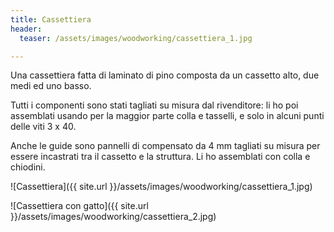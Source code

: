```yaml
---
title: Cassettiera
header:
  teaser: /assets/images/woodworking/cassettiera_1.jpg

---
```


Una cassettiera fatta di laminato di pino composta da un cassetto alto, due medi ed uno basso.

Tutti i componenti sono stati tagliati su misura dal rivenditore: li ho poi assemblati usando per la maggior parte colla e tasselli, e solo in alcuni punti delle viti 3 x 40.

Anche le guide sono pannelli di compensato da 4 mm tagliati su misura per essere incastrati tra il cassetto e la struttura. Li ho assemblati con colla e chiodini.

![Cassettiera]({{ site.url }}/assets/images/woodworking/cassettiera_1.jpg)

![Cassettiera con gatto]({{ site.url }}/assets/images/woodworking/cassettiera_2.jpg)
